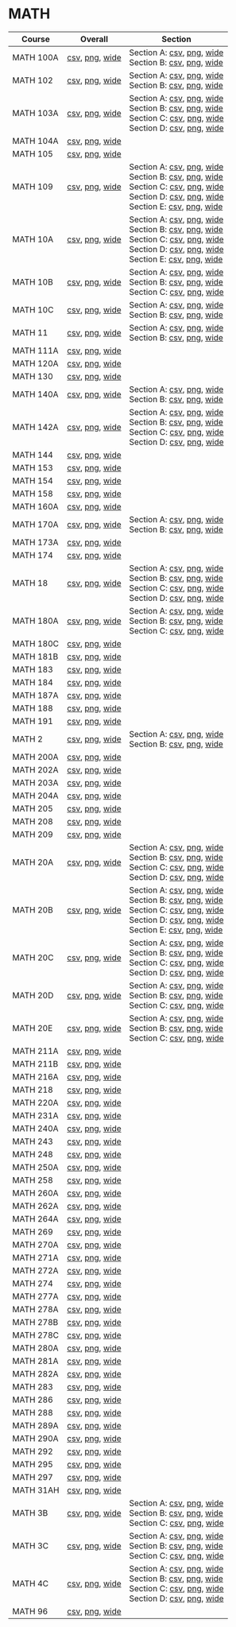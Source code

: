 # MATH

| Course | Overall | Section |
| ------ | ------- | ------- |
| MATH 100A | [csv](https://github.com/UCSD-Historical-Enrollment-Data/2024Fall/blob/main/overall/MATH%20100A.csv), [png](https://raw.githubusercontent.com/UCSD-Historical-Enrollment-Data/2024Fall/main/plot_overall/MATH%20100A.png), [wide](https://raw.githubusercontent.com/UCSD-Historical-Enrollment-Data/2024Fall/main/plot_overall_wide/MATH%20100A.png) | Section A: [csv](https://github.com/UCSD-Historical-Enrollment-Data/2024Fall/blob/main/section/MATH%20100A_A.csv), [png](https://raw.githubusercontent.com/UCSD-Historical-Enrollment-Data/2024Fall/main/plot_section/MATH%20100A_A.png), [wide](https://raw.githubusercontent.com/UCSD-Historical-Enrollment-Data/2024Fall/main/plot_section_wide/MATH%20100A_A.png)<br>Section B: [csv](https://github.com/UCSD-Historical-Enrollment-Data/2024Fall/blob/main/section/MATH%20100A_B.csv), [png](https://raw.githubusercontent.com/UCSD-Historical-Enrollment-Data/2024Fall/main/plot_section/MATH%20100A_B.png), [wide](https://raw.githubusercontent.com/UCSD-Historical-Enrollment-Data/2024Fall/main/plot_section_wide/MATH%20100A_B.png) |
| MATH 102 | [csv](https://github.com/UCSD-Historical-Enrollment-Data/2024Fall/blob/main/overall/MATH%20102.csv), [png](https://raw.githubusercontent.com/UCSD-Historical-Enrollment-Data/2024Fall/main/plot_overall/MATH%20102.png), [wide](https://raw.githubusercontent.com/UCSD-Historical-Enrollment-Data/2024Fall/main/plot_overall_wide/MATH%20102.png) | Section A: [csv](https://github.com/UCSD-Historical-Enrollment-Data/2024Fall/blob/main/section/MATH%20102_A.csv), [png](https://raw.githubusercontent.com/UCSD-Historical-Enrollment-Data/2024Fall/main/plot_section/MATH%20102_A.png), [wide](https://raw.githubusercontent.com/UCSD-Historical-Enrollment-Data/2024Fall/main/plot_section_wide/MATH%20102_A.png)<br>Section B: [csv](https://github.com/UCSD-Historical-Enrollment-Data/2024Fall/blob/main/section/MATH%20102_B.csv), [png](https://raw.githubusercontent.com/UCSD-Historical-Enrollment-Data/2024Fall/main/plot_section/MATH%20102_B.png), [wide](https://raw.githubusercontent.com/UCSD-Historical-Enrollment-Data/2024Fall/main/plot_section_wide/MATH%20102_B.png) |
| MATH 103A | [csv](https://github.com/UCSD-Historical-Enrollment-Data/2024Fall/blob/main/overall/MATH%20103A.csv), [png](https://raw.githubusercontent.com/UCSD-Historical-Enrollment-Data/2024Fall/main/plot_overall/MATH%20103A.png), [wide](https://raw.githubusercontent.com/UCSD-Historical-Enrollment-Data/2024Fall/main/plot_overall_wide/MATH%20103A.png) | Section A: [csv](https://github.com/UCSD-Historical-Enrollment-Data/2024Fall/blob/main/section/MATH%20103A_A.csv), [png](https://raw.githubusercontent.com/UCSD-Historical-Enrollment-Data/2024Fall/main/plot_section/MATH%20103A_A.png), [wide](https://raw.githubusercontent.com/UCSD-Historical-Enrollment-Data/2024Fall/main/plot_section_wide/MATH%20103A_A.png)<br>Section B: [csv](https://github.com/UCSD-Historical-Enrollment-Data/2024Fall/blob/main/section/MATH%20103A_B.csv), [png](https://raw.githubusercontent.com/UCSD-Historical-Enrollment-Data/2024Fall/main/plot_section/MATH%20103A_B.png), [wide](https://raw.githubusercontent.com/UCSD-Historical-Enrollment-Data/2024Fall/main/plot_section_wide/MATH%20103A_B.png)<br>Section C: [csv](https://github.com/UCSD-Historical-Enrollment-Data/2024Fall/blob/main/section/MATH%20103A_C.csv), [png](https://raw.githubusercontent.com/UCSD-Historical-Enrollment-Data/2024Fall/main/plot_section/MATH%20103A_C.png), [wide](https://raw.githubusercontent.com/UCSD-Historical-Enrollment-Data/2024Fall/main/plot_section_wide/MATH%20103A_C.png)<br>Section D: [csv](https://github.com/UCSD-Historical-Enrollment-Data/2024Fall/blob/main/section/MATH%20103A_D.csv), [png](https://raw.githubusercontent.com/UCSD-Historical-Enrollment-Data/2024Fall/main/plot_section/MATH%20103A_D.png), [wide](https://raw.githubusercontent.com/UCSD-Historical-Enrollment-Data/2024Fall/main/plot_section_wide/MATH%20103A_D.png) |
| MATH 104A | [csv](https://github.com/UCSD-Historical-Enrollment-Data/2024Fall/blob/main/overall/MATH%20104A.csv), [png](https://raw.githubusercontent.com/UCSD-Historical-Enrollment-Data/2024Fall/main/plot_overall/MATH%20104A.png), [wide](https://raw.githubusercontent.com/UCSD-Historical-Enrollment-Data/2024Fall/main/plot_overall_wide/MATH%20104A.png) |  |
| MATH 105 | [csv](https://github.com/UCSD-Historical-Enrollment-Data/2024Fall/blob/main/overall/MATH%20105.csv), [png](https://raw.githubusercontent.com/UCSD-Historical-Enrollment-Data/2024Fall/main/plot_overall/MATH%20105.png), [wide](https://raw.githubusercontent.com/UCSD-Historical-Enrollment-Data/2024Fall/main/plot_overall_wide/MATH%20105.png) |  |
| MATH 109 | [csv](https://github.com/UCSD-Historical-Enrollment-Data/2024Fall/blob/main/overall/MATH%20109.csv), [png](https://raw.githubusercontent.com/UCSD-Historical-Enrollment-Data/2024Fall/main/plot_overall/MATH%20109.png), [wide](https://raw.githubusercontent.com/UCSD-Historical-Enrollment-Data/2024Fall/main/plot_overall_wide/MATH%20109.png) | Section A: [csv](https://github.com/UCSD-Historical-Enrollment-Data/2024Fall/blob/main/section/MATH%20109_A.csv), [png](https://raw.githubusercontent.com/UCSD-Historical-Enrollment-Data/2024Fall/main/plot_section/MATH%20109_A.png), [wide](https://raw.githubusercontent.com/UCSD-Historical-Enrollment-Data/2024Fall/main/plot_section_wide/MATH%20109_A.png)<br>Section B: [csv](https://github.com/UCSD-Historical-Enrollment-Data/2024Fall/blob/main/section/MATH%20109_B.csv), [png](https://raw.githubusercontent.com/UCSD-Historical-Enrollment-Data/2024Fall/main/plot_section/MATH%20109_B.png), [wide](https://raw.githubusercontent.com/UCSD-Historical-Enrollment-Data/2024Fall/main/plot_section_wide/MATH%20109_B.png)<br>Section C: [csv](https://github.com/UCSD-Historical-Enrollment-Data/2024Fall/blob/main/section/MATH%20109_C.csv), [png](https://raw.githubusercontent.com/UCSD-Historical-Enrollment-Data/2024Fall/main/plot_section/MATH%20109_C.png), [wide](https://raw.githubusercontent.com/UCSD-Historical-Enrollment-Data/2024Fall/main/plot_section_wide/MATH%20109_C.png)<br>Section D: [csv](https://github.com/UCSD-Historical-Enrollment-Data/2024Fall/blob/main/section/MATH%20109_D.csv), [png](https://raw.githubusercontent.com/UCSD-Historical-Enrollment-Data/2024Fall/main/plot_section/MATH%20109_D.png), [wide](https://raw.githubusercontent.com/UCSD-Historical-Enrollment-Data/2024Fall/main/plot_section_wide/MATH%20109_D.png)<br>Section E: [csv](https://github.com/UCSD-Historical-Enrollment-Data/2024Fall/blob/main/section/MATH%20109_E.csv), [png](https://raw.githubusercontent.com/UCSD-Historical-Enrollment-Data/2024Fall/main/plot_section/MATH%20109_E.png), [wide](https://raw.githubusercontent.com/UCSD-Historical-Enrollment-Data/2024Fall/main/plot_section_wide/MATH%20109_E.png) |
| MATH 10A | [csv](https://github.com/UCSD-Historical-Enrollment-Data/2024Fall/blob/main/overall/MATH%2010A.csv), [png](https://raw.githubusercontent.com/UCSD-Historical-Enrollment-Data/2024Fall/main/plot_overall/MATH%2010A.png), [wide](https://raw.githubusercontent.com/UCSD-Historical-Enrollment-Data/2024Fall/main/plot_overall_wide/MATH%2010A.png) | Section A: [csv](https://github.com/UCSD-Historical-Enrollment-Data/2024Fall/blob/main/section/MATH%2010A_A.csv), [png](https://raw.githubusercontent.com/UCSD-Historical-Enrollment-Data/2024Fall/main/plot_section/MATH%2010A_A.png), [wide](https://raw.githubusercontent.com/UCSD-Historical-Enrollment-Data/2024Fall/main/plot_section_wide/MATH%2010A_A.png)<br>Section B: [csv](https://github.com/UCSD-Historical-Enrollment-Data/2024Fall/blob/main/section/MATH%2010A_B.csv), [png](https://raw.githubusercontent.com/UCSD-Historical-Enrollment-Data/2024Fall/main/plot_section/MATH%2010A_B.png), [wide](https://raw.githubusercontent.com/UCSD-Historical-Enrollment-Data/2024Fall/main/plot_section_wide/MATH%2010A_B.png)<br>Section C: [csv](https://github.com/UCSD-Historical-Enrollment-Data/2024Fall/blob/main/section/MATH%2010A_C.csv), [png](https://raw.githubusercontent.com/UCSD-Historical-Enrollment-Data/2024Fall/main/plot_section/MATH%2010A_C.png), [wide](https://raw.githubusercontent.com/UCSD-Historical-Enrollment-Data/2024Fall/main/plot_section_wide/MATH%2010A_C.png)<br>Section D: [csv](https://github.com/UCSD-Historical-Enrollment-Data/2024Fall/blob/main/section/MATH%2010A_D.csv), [png](https://raw.githubusercontent.com/UCSD-Historical-Enrollment-Data/2024Fall/main/plot_section/MATH%2010A_D.png), [wide](https://raw.githubusercontent.com/UCSD-Historical-Enrollment-Data/2024Fall/main/plot_section_wide/MATH%2010A_D.png)<br>Section E: [csv](https://github.com/UCSD-Historical-Enrollment-Data/2024Fall/blob/main/section/MATH%2010A_E.csv), [png](https://raw.githubusercontent.com/UCSD-Historical-Enrollment-Data/2024Fall/main/plot_section/MATH%2010A_E.png), [wide](https://raw.githubusercontent.com/UCSD-Historical-Enrollment-Data/2024Fall/main/plot_section_wide/MATH%2010A_E.png) |
| MATH 10B | [csv](https://github.com/UCSD-Historical-Enrollment-Data/2024Fall/blob/main/overall/MATH%2010B.csv), [png](https://raw.githubusercontent.com/UCSD-Historical-Enrollment-Data/2024Fall/main/plot_overall/MATH%2010B.png), [wide](https://raw.githubusercontent.com/UCSD-Historical-Enrollment-Data/2024Fall/main/plot_overall_wide/MATH%2010B.png) | Section A: [csv](https://github.com/UCSD-Historical-Enrollment-Data/2024Fall/blob/main/section/MATH%2010B_A.csv), [png](https://raw.githubusercontent.com/UCSD-Historical-Enrollment-Data/2024Fall/main/plot_section/MATH%2010B_A.png), [wide](https://raw.githubusercontent.com/UCSD-Historical-Enrollment-Data/2024Fall/main/plot_section_wide/MATH%2010B_A.png)<br>Section B: [csv](https://github.com/UCSD-Historical-Enrollment-Data/2024Fall/blob/main/section/MATH%2010B_B.csv), [png](https://raw.githubusercontent.com/UCSD-Historical-Enrollment-Data/2024Fall/main/plot_section/MATH%2010B_B.png), [wide](https://raw.githubusercontent.com/UCSD-Historical-Enrollment-Data/2024Fall/main/plot_section_wide/MATH%2010B_B.png)<br>Section C: [csv](https://github.com/UCSD-Historical-Enrollment-Data/2024Fall/blob/main/section/MATH%2010B_C.csv), [png](https://raw.githubusercontent.com/UCSD-Historical-Enrollment-Data/2024Fall/main/plot_section/MATH%2010B_C.png), [wide](https://raw.githubusercontent.com/UCSD-Historical-Enrollment-Data/2024Fall/main/plot_section_wide/MATH%2010B_C.png) |
| MATH 10C | [csv](https://github.com/UCSD-Historical-Enrollment-Data/2024Fall/blob/main/overall/MATH%2010C.csv), [png](https://raw.githubusercontent.com/UCSD-Historical-Enrollment-Data/2024Fall/main/plot_overall/MATH%2010C.png), [wide](https://raw.githubusercontent.com/UCSD-Historical-Enrollment-Data/2024Fall/main/plot_overall_wide/MATH%2010C.png) | Section A: [csv](https://github.com/UCSD-Historical-Enrollment-Data/2024Fall/blob/main/section/MATH%2010C_A.csv), [png](https://raw.githubusercontent.com/UCSD-Historical-Enrollment-Data/2024Fall/main/plot_section/MATH%2010C_A.png), [wide](https://raw.githubusercontent.com/UCSD-Historical-Enrollment-Data/2024Fall/main/plot_section_wide/MATH%2010C_A.png)<br>Section B: [csv](https://github.com/UCSD-Historical-Enrollment-Data/2024Fall/blob/main/section/MATH%2010C_B.csv), [png](https://raw.githubusercontent.com/UCSD-Historical-Enrollment-Data/2024Fall/main/plot_section/MATH%2010C_B.png), [wide](https://raw.githubusercontent.com/UCSD-Historical-Enrollment-Data/2024Fall/main/plot_section_wide/MATH%2010C_B.png) |
| MATH 11 | [csv](https://github.com/UCSD-Historical-Enrollment-Data/2024Fall/blob/main/overall/MATH%2011.csv), [png](https://raw.githubusercontent.com/UCSD-Historical-Enrollment-Data/2024Fall/main/plot_overall/MATH%2011.png), [wide](https://raw.githubusercontent.com/UCSD-Historical-Enrollment-Data/2024Fall/main/plot_overall_wide/MATH%2011.png) | Section A: [csv](https://github.com/UCSD-Historical-Enrollment-Data/2024Fall/blob/main/section/MATH%2011_A.csv), [png](https://raw.githubusercontent.com/UCSD-Historical-Enrollment-Data/2024Fall/main/plot_section/MATH%2011_A.png), [wide](https://raw.githubusercontent.com/UCSD-Historical-Enrollment-Data/2024Fall/main/plot_section_wide/MATH%2011_A.png)<br>Section B: [csv](https://github.com/UCSD-Historical-Enrollment-Data/2024Fall/blob/main/section/MATH%2011_B.csv), [png](https://raw.githubusercontent.com/UCSD-Historical-Enrollment-Data/2024Fall/main/plot_section/MATH%2011_B.png), [wide](https://raw.githubusercontent.com/UCSD-Historical-Enrollment-Data/2024Fall/main/plot_section_wide/MATH%2011_B.png) |
| MATH 111A | [csv](https://github.com/UCSD-Historical-Enrollment-Data/2024Fall/blob/main/overall/MATH%20111A.csv), [png](https://raw.githubusercontent.com/UCSD-Historical-Enrollment-Data/2024Fall/main/plot_overall/MATH%20111A.png), [wide](https://raw.githubusercontent.com/UCSD-Historical-Enrollment-Data/2024Fall/main/plot_overall_wide/MATH%20111A.png) |  |
| MATH 120A | [csv](https://github.com/UCSD-Historical-Enrollment-Data/2024Fall/blob/main/overall/MATH%20120A.csv), [png](https://raw.githubusercontent.com/UCSD-Historical-Enrollment-Data/2024Fall/main/plot_overall/MATH%20120A.png), [wide](https://raw.githubusercontent.com/UCSD-Historical-Enrollment-Data/2024Fall/main/plot_overall_wide/MATH%20120A.png) |  |
| MATH 130 | [csv](https://github.com/UCSD-Historical-Enrollment-Data/2024Fall/blob/main/overall/MATH%20130.csv), [png](https://raw.githubusercontent.com/UCSD-Historical-Enrollment-Data/2024Fall/main/plot_overall/MATH%20130.png), [wide](https://raw.githubusercontent.com/UCSD-Historical-Enrollment-Data/2024Fall/main/plot_overall_wide/MATH%20130.png) |  |
| MATH 140A | [csv](https://github.com/UCSD-Historical-Enrollment-Data/2024Fall/blob/main/overall/MATH%20140A.csv), [png](https://raw.githubusercontent.com/UCSD-Historical-Enrollment-Data/2024Fall/main/plot_overall/MATH%20140A.png), [wide](https://raw.githubusercontent.com/UCSD-Historical-Enrollment-Data/2024Fall/main/plot_overall_wide/MATH%20140A.png) | Section A: [csv](https://github.com/UCSD-Historical-Enrollment-Data/2024Fall/blob/main/section/MATH%20140A_A.csv), [png](https://raw.githubusercontent.com/UCSD-Historical-Enrollment-Data/2024Fall/main/plot_section/MATH%20140A_A.png), [wide](https://raw.githubusercontent.com/UCSD-Historical-Enrollment-Data/2024Fall/main/plot_section_wide/MATH%20140A_A.png)<br>Section B: [csv](https://github.com/UCSD-Historical-Enrollment-Data/2024Fall/blob/main/section/MATH%20140A_B.csv), [png](https://raw.githubusercontent.com/UCSD-Historical-Enrollment-Data/2024Fall/main/plot_section/MATH%20140A_B.png), [wide](https://raw.githubusercontent.com/UCSD-Historical-Enrollment-Data/2024Fall/main/plot_section_wide/MATH%20140A_B.png) |
| MATH 142A | [csv](https://github.com/UCSD-Historical-Enrollment-Data/2024Fall/blob/main/overall/MATH%20142A.csv), [png](https://raw.githubusercontent.com/UCSD-Historical-Enrollment-Data/2024Fall/main/plot_overall/MATH%20142A.png), [wide](https://raw.githubusercontent.com/UCSD-Historical-Enrollment-Data/2024Fall/main/plot_overall_wide/MATH%20142A.png) | Section A: [csv](https://github.com/UCSD-Historical-Enrollment-Data/2024Fall/blob/main/section/MATH%20142A_A.csv), [png](https://raw.githubusercontent.com/UCSD-Historical-Enrollment-Data/2024Fall/main/plot_section/MATH%20142A_A.png), [wide](https://raw.githubusercontent.com/UCSD-Historical-Enrollment-Data/2024Fall/main/plot_section_wide/MATH%20142A_A.png)<br>Section B: [csv](https://github.com/UCSD-Historical-Enrollment-Data/2024Fall/blob/main/section/MATH%20142A_B.csv), [png](https://raw.githubusercontent.com/UCSD-Historical-Enrollment-Data/2024Fall/main/plot_section/MATH%20142A_B.png), [wide](https://raw.githubusercontent.com/UCSD-Historical-Enrollment-Data/2024Fall/main/plot_section_wide/MATH%20142A_B.png)<br>Section C: [csv](https://github.com/UCSD-Historical-Enrollment-Data/2024Fall/blob/main/section/MATH%20142A_C.csv), [png](https://raw.githubusercontent.com/UCSD-Historical-Enrollment-Data/2024Fall/main/plot_section/MATH%20142A_C.png), [wide](https://raw.githubusercontent.com/UCSD-Historical-Enrollment-Data/2024Fall/main/plot_section_wide/MATH%20142A_C.png)<br>Section D: [csv](https://github.com/UCSD-Historical-Enrollment-Data/2024Fall/blob/main/section/MATH%20142A_D.csv), [png](https://raw.githubusercontent.com/UCSD-Historical-Enrollment-Data/2024Fall/main/plot_section/MATH%20142A_D.png), [wide](https://raw.githubusercontent.com/UCSD-Historical-Enrollment-Data/2024Fall/main/plot_section_wide/MATH%20142A_D.png) |
| MATH 144 | [csv](https://github.com/UCSD-Historical-Enrollment-Data/2024Fall/blob/main/overall/MATH%20144.csv), [png](https://raw.githubusercontent.com/UCSD-Historical-Enrollment-Data/2024Fall/main/plot_overall/MATH%20144.png), [wide](https://raw.githubusercontent.com/UCSD-Historical-Enrollment-Data/2024Fall/main/plot_overall_wide/MATH%20144.png) |  |
| MATH 153 | [csv](https://github.com/UCSD-Historical-Enrollment-Data/2024Fall/blob/main/overall/MATH%20153.csv), [png](https://raw.githubusercontent.com/UCSD-Historical-Enrollment-Data/2024Fall/main/plot_overall/MATH%20153.png), [wide](https://raw.githubusercontent.com/UCSD-Historical-Enrollment-Data/2024Fall/main/plot_overall_wide/MATH%20153.png) |  |
| MATH 154 | [csv](https://github.com/UCSD-Historical-Enrollment-Data/2024Fall/blob/main/overall/MATH%20154.csv), [png](https://raw.githubusercontent.com/UCSD-Historical-Enrollment-Data/2024Fall/main/plot_overall/MATH%20154.png), [wide](https://raw.githubusercontent.com/UCSD-Historical-Enrollment-Data/2024Fall/main/plot_overall_wide/MATH%20154.png) |  |
| MATH 158 | [csv](https://github.com/UCSD-Historical-Enrollment-Data/2024Fall/blob/main/overall/MATH%20158.csv), [png](https://raw.githubusercontent.com/UCSD-Historical-Enrollment-Data/2024Fall/main/plot_overall/MATH%20158.png), [wide](https://raw.githubusercontent.com/UCSD-Historical-Enrollment-Data/2024Fall/main/plot_overall_wide/MATH%20158.png) |  |
| MATH 160A | [csv](https://github.com/UCSD-Historical-Enrollment-Data/2024Fall/blob/main/overall/MATH%20160A.csv), [png](https://raw.githubusercontent.com/UCSD-Historical-Enrollment-Data/2024Fall/main/plot_overall/MATH%20160A.png), [wide](https://raw.githubusercontent.com/UCSD-Historical-Enrollment-Data/2024Fall/main/plot_overall_wide/MATH%20160A.png) |  |
| MATH 170A | [csv](https://github.com/UCSD-Historical-Enrollment-Data/2024Fall/blob/main/overall/MATH%20170A.csv), [png](https://raw.githubusercontent.com/UCSD-Historical-Enrollment-Data/2024Fall/main/plot_overall/MATH%20170A.png), [wide](https://raw.githubusercontent.com/UCSD-Historical-Enrollment-Data/2024Fall/main/plot_overall_wide/MATH%20170A.png) | Section A: [csv](https://github.com/UCSD-Historical-Enrollment-Data/2024Fall/blob/main/section/MATH%20170A_A.csv), [png](https://raw.githubusercontent.com/UCSD-Historical-Enrollment-Data/2024Fall/main/plot_section/MATH%20170A_A.png), [wide](https://raw.githubusercontent.com/UCSD-Historical-Enrollment-Data/2024Fall/main/plot_section_wide/MATH%20170A_A.png)<br>Section B: [csv](https://github.com/UCSD-Historical-Enrollment-Data/2024Fall/blob/main/section/MATH%20170A_B.csv), [png](https://raw.githubusercontent.com/UCSD-Historical-Enrollment-Data/2024Fall/main/plot_section/MATH%20170A_B.png), [wide](https://raw.githubusercontent.com/UCSD-Historical-Enrollment-Data/2024Fall/main/plot_section_wide/MATH%20170A_B.png) |
| MATH 173A | [csv](https://github.com/UCSD-Historical-Enrollment-Data/2024Fall/blob/main/overall/MATH%20173A.csv), [png](https://raw.githubusercontent.com/UCSD-Historical-Enrollment-Data/2024Fall/main/plot_overall/MATH%20173A.png), [wide](https://raw.githubusercontent.com/UCSD-Historical-Enrollment-Data/2024Fall/main/plot_overall_wide/MATH%20173A.png) |  |
| MATH 174 | [csv](https://github.com/UCSD-Historical-Enrollment-Data/2024Fall/blob/main/overall/MATH%20174.csv), [png](https://raw.githubusercontent.com/UCSD-Historical-Enrollment-Data/2024Fall/main/plot_overall/MATH%20174.png), [wide](https://raw.githubusercontent.com/UCSD-Historical-Enrollment-Data/2024Fall/main/plot_overall_wide/MATH%20174.png) |  |
| MATH 18 | [csv](https://github.com/UCSD-Historical-Enrollment-Data/2024Fall/blob/main/overall/MATH%2018.csv), [png](https://raw.githubusercontent.com/UCSD-Historical-Enrollment-Data/2024Fall/main/plot_overall/MATH%2018.png), [wide](https://raw.githubusercontent.com/UCSD-Historical-Enrollment-Data/2024Fall/main/plot_overall_wide/MATH%2018.png) | Section A: [csv](https://github.com/UCSD-Historical-Enrollment-Data/2024Fall/blob/main/section/MATH%2018_A.csv), [png](https://raw.githubusercontent.com/UCSD-Historical-Enrollment-Data/2024Fall/main/plot_section/MATH%2018_A.png), [wide](https://raw.githubusercontent.com/UCSD-Historical-Enrollment-Data/2024Fall/main/plot_section_wide/MATH%2018_A.png)<br>Section B: [csv](https://github.com/UCSD-Historical-Enrollment-Data/2024Fall/blob/main/section/MATH%2018_B.csv), [png](https://raw.githubusercontent.com/UCSD-Historical-Enrollment-Data/2024Fall/main/plot_section/MATH%2018_B.png), [wide](https://raw.githubusercontent.com/UCSD-Historical-Enrollment-Data/2024Fall/main/plot_section_wide/MATH%2018_B.png)<br>Section C: [csv](https://github.com/UCSD-Historical-Enrollment-Data/2024Fall/blob/main/section/MATH%2018_C.csv), [png](https://raw.githubusercontent.com/UCSD-Historical-Enrollment-Data/2024Fall/main/plot_section/MATH%2018_C.png), [wide](https://raw.githubusercontent.com/UCSD-Historical-Enrollment-Data/2024Fall/main/plot_section_wide/MATH%2018_C.png)<br>Section D: [csv](https://github.com/UCSD-Historical-Enrollment-Data/2024Fall/blob/main/section/MATH%2018_D.csv), [png](https://raw.githubusercontent.com/UCSD-Historical-Enrollment-Data/2024Fall/main/plot_section/MATH%2018_D.png), [wide](https://raw.githubusercontent.com/UCSD-Historical-Enrollment-Data/2024Fall/main/plot_section_wide/MATH%2018_D.png) |
| MATH 180A | [csv](https://github.com/UCSD-Historical-Enrollment-Data/2024Fall/blob/main/overall/MATH%20180A.csv), [png](https://raw.githubusercontent.com/UCSD-Historical-Enrollment-Data/2024Fall/main/plot_overall/MATH%20180A.png), [wide](https://raw.githubusercontent.com/UCSD-Historical-Enrollment-Data/2024Fall/main/plot_overall_wide/MATH%20180A.png) | Section A: [csv](https://github.com/UCSD-Historical-Enrollment-Data/2024Fall/blob/main/section/MATH%20180A_A.csv), [png](https://raw.githubusercontent.com/UCSD-Historical-Enrollment-Data/2024Fall/main/plot_section/MATH%20180A_A.png), [wide](https://raw.githubusercontent.com/UCSD-Historical-Enrollment-Data/2024Fall/main/plot_section_wide/MATH%20180A_A.png)<br>Section B: [csv](https://github.com/UCSD-Historical-Enrollment-Data/2024Fall/blob/main/section/MATH%20180A_B.csv), [png](https://raw.githubusercontent.com/UCSD-Historical-Enrollment-Data/2024Fall/main/plot_section/MATH%20180A_B.png), [wide](https://raw.githubusercontent.com/UCSD-Historical-Enrollment-Data/2024Fall/main/plot_section_wide/MATH%20180A_B.png)<br>Section C: [csv](https://github.com/UCSD-Historical-Enrollment-Data/2024Fall/blob/main/section/MATH%20180A_C.csv), [png](https://raw.githubusercontent.com/UCSD-Historical-Enrollment-Data/2024Fall/main/plot_section/MATH%20180A_C.png), [wide](https://raw.githubusercontent.com/UCSD-Historical-Enrollment-Data/2024Fall/main/plot_section_wide/MATH%20180A_C.png) |
| MATH 180C | [csv](https://github.com/UCSD-Historical-Enrollment-Data/2024Fall/blob/main/overall/MATH%20180C.csv), [png](https://raw.githubusercontent.com/UCSD-Historical-Enrollment-Data/2024Fall/main/plot_overall/MATH%20180C.png), [wide](https://raw.githubusercontent.com/UCSD-Historical-Enrollment-Data/2024Fall/main/plot_overall_wide/MATH%20180C.png) |  |
| MATH 181B | [csv](https://github.com/UCSD-Historical-Enrollment-Data/2024Fall/blob/main/overall/MATH%20181B.csv), [png](https://raw.githubusercontent.com/UCSD-Historical-Enrollment-Data/2024Fall/main/plot_overall/MATH%20181B.png), [wide](https://raw.githubusercontent.com/UCSD-Historical-Enrollment-Data/2024Fall/main/plot_overall_wide/MATH%20181B.png) |  |
| MATH 183 | [csv](https://github.com/UCSD-Historical-Enrollment-Data/2024Fall/blob/main/overall/MATH%20183.csv), [png](https://raw.githubusercontent.com/UCSD-Historical-Enrollment-Data/2024Fall/main/plot_overall/MATH%20183.png), [wide](https://raw.githubusercontent.com/UCSD-Historical-Enrollment-Data/2024Fall/main/plot_overall_wide/MATH%20183.png) |  |
| MATH 184 | [csv](https://github.com/UCSD-Historical-Enrollment-Data/2024Fall/blob/main/overall/MATH%20184.csv), [png](https://raw.githubusercontent.com/UCSD-Historical-Enrollment-Data/2024Fall/main/plot_overall/MATH%20184.png), [wide](https://raw.githubusercontent.com/UCSD-Historical-Enrollment-Data/2024Fall/main/plot_overall_wide/MATH%20184.png) |  |
| MATH 187A | [csv](https://github.com/UCSD-Historical-Enrollment-Data/2024Fall/blob/main/overall/MATH%20187A.csv), [png](https://raw.githubusercontent.com/UCSD-Historical-Enrollment-Data/2024Fall/main/plot_overall/MATH%20187A.png), [wide](https://raw.githubusercontent.com/UCSD-Historical-Enrollment-Data/2024Fall/main/plot_overall_wide/MATH%20187A.png) |  |
| MATH 188 | [csv](https://github.com/UCSD-Historical-Enrollment-Data/2024Fall/blob/main/overall/MATH%20188.csv), [png](https://raw.githubusercontent.com/UCSD-Historical-Enrollment-Data/2024Fall/main/plot_overall/MATH%20188.png), [wide](https://raw.githubusercontent.com/UCSD-Historical-Enrollment-Data/2024Fall/main/plot_overall_wide/MATH%20188.png) |  |
| MATH 191 | [csv](https://github.com/UCSD-Historical-Enrollment-Data/2024Fall/blob/main/overall/MATH%20191.csv), [png](https://raw.githubusercontent.com/UCSD-Historical-Enrollment-Data/2024Fall/main/plot_overall/MATH%20191.png), [wide](https://raw.githubusercontent.com/UCSD-Historical-Enrollment-Data/2024Fall/main/plot_overall_wide/MATH%20191.png) |  |
| MATH 2 | [csv](https://github.com/UCSD-Historical-Enrollment-Data/2024Fall/blob/main/overall/MATH%202.csv), [png](https://raw.githubusercontent.com/UCSD-Historical-Enrollment-Data/2024Fall/main/plot_overall/MATH%202.png), [wide](https://raw.githubusercontent.com/UCSD-Historical-Enrollment-Data/2024Fall/main/plot_overall_wide/MATH%202.png) | Section A: [csv](https://github.com/UCSD-Historical-Enrollment-Data/2024Fall/blob/main/section/MATH%202_A.csv), [png](https://raw.githubusercontent.com/UCSD-Historical-Enrollment-Data/2024Fall/main/plot_section/MATH%202_A.png), [wide](https://raw.githubusercontent.com/UCSD-Historical-Enrollment-Data/2024Fall/main/plot_section_wide/MATH%202_A.png)<br>Section B: [csv](https://github.com/UCSD-Historical-Enrollment-Data/2024Fall/blob/main/section/MATH%202_B.csv), [png](https://raw.githubusercontent.com/UCSD-Historical-Enrollment-Data/2024Fall/main/plot_section/MATH%202_B.png), [wide](https://raw.githubusercontent.com/UCSD-Historical-Enrollment-Data/2024Fall/main/plot_section_wide/MATH%202_B.png) |
| MATH 200A | [csv](https://github.com/UCSD-Historical-Enrollment-Data/2024Fall/blob/main/overall/MATH%20200A.csv), [png](https://raw.githubusercontent.com/UCSD-Historical-Enrollment-Data/2024Fall/main/plot_overall/MATH%20200A.png), [wide](https://raw.githubusercontent.com/UCSD-Historical-Enrollment-Data/2024Fall/main/plot_overall_wide/MATH%20200A.png) |  |
| MATH 202A | [csv](https://github.com/UCSD-Historical-Enrollment-Data/2024Fall/blob/main/overall/MATH%20202A.csv), [png](https://raw.githubusercontent.com/UCSD-Historical-Enrollment-Data/2024Fall/main/plot_overall/MATH%20202A.png), [wide](https://raw.githubusercontent.com/UCSD-Historical-Enrollment-Data/2024Fall/main/plot_overall_wide/MATH%20202A.png) |  |
| MATH 203A | [csv](https://github.com/UCSD-Historical-Enrollment-Data/2024Fall/blob/main/overall/MATH%20203A.csv), [png](https://raw.githubusercontent.com/UCSD-Historical-Enrollment-Data/2024Fall/main/plot_overall/MATH%20203A.png), [wide](https://raw.githubusercontent.com/UCSD-Historical-Enrollment-Data/2024Fall/main/plot_overall_wide/MATH%20203A.png) |  |
| MATH 204A | [csv](https://github.com/UCSD-Historical-Enrollment-Data/2024Fall/blob/main/overall/MATH%20204A.csv), [png](https://raw.githubusercontent.com/UCSD-Historical-Enrollment-Data/2024Fall/main/plot_overall/MATH%20204A.png), [wide](https://raw.githubusercontent.com/UCSD-Historical-Enrollment-Data/2024Fall/main/plot_overall_wide/MATH%20204A.png) |  |
| MATH 205 | [csv](https://github.com/UCSD-Historical-Enrollment-Data/2024Fall/blob/main/overall/MATH%20205.csv), [png](https://raw.githubusercontent.com/UCSD-Historical-Enrollment-Data/2024Fall/main/plot_overall/MATH%20205.png), [wide](https://raw.githubusercontent.com/UCSD-Historical-Enrollment-Data/2024Fall/main/plot_overall_wide/MATH%20205.png) |  |
| MATH 208 | [csv](https://github.com/UCSD-Historical-Enrollment-Data/2024Fall/blob/main/overall/MATH%20208.csv), [png](https://raw.githubusercontent.com/UCSD-Historical-Enrollment-Data/2024Fall/main/plot_overall/MATH%20208.png), [wide](https://raw.githubusercontent.com/UCSD-Historical-Enrollment-Data/2024Fall/main/plot_overall_wide/MATH%20208.png) |  |
| MATH 209 | [csv](https://github.com/UCSD-Historical-Enrollment-Data/2024Fall/blob/main/overall/MATH%20209.csv), [png](https://raw.githubusercontent.com/UCSD-Historical-Enrollment-Data/2024Fall/main/plot_overall/MATH%20209.png), [wide](https://raw.githubusercontent.com/UCSD-Historical-Enrollment-Data/2024Fall/main/plot_overall_wide/MATH%20209.png) |  |
| MATH 20A | [csv](https://github.com/UCSD-Historical-Enrollment-Data/2024Fall/blob/main/overall/MATH%2020A.csv), [png](https://raw.githubusercontent.com/UCSD-Historical-Enrollment-Data/2024Fall/main/plot_overall/MATH%2020A.png), [wide](https://raw.githubusercontent.com/UCSD-Historical-Enrollment-Data/2024Fall/main/plot_overall_wide/MATH%2020A.png) | Section A: [csv](https://github.com/UCSD-Historical-Enrollment-Data/2024Fall/blob/main/section/MATH%2020A_A.csv), [png](https://raw.githubusercontent.com/UCSD-Historical-Enrollment-Data/2024Fall/main/plot_section/MATH%2020A_A.png), [wide](https://raw.githubusercontent.com/UCSD-Historical-Enrollment-Data/2024Fall/main/plot_section_wide/MATH%2020A_A.png)<br>Section B: [csv](https://github.com/UCSD-Historical-Enrollment-Data/2024Fall/blob/main/section/MATH%2020A_B.csv), [png](https://raw.githubusercontent.com/UCSD-Historical-Enrollment-Data/2024Fall/main/plot_section/MATH%2020A_B.png), [wide](https://raw.githubusercontent.com/UCSD-Historical-Enrollment-Data/2024Fall/main/plot_section_wide/MATH%2020A_B.png)<br>Section C: [csv](https://github.com/UCSD-Historical-Enrollment-Data/2024Fall/blob/main/section/MATH%2020A_C.csv), [png](https://raw.githubusercontent.com/UCSD-Historical-Enrollment-Data/2024Fall/main/plot_section/MATH%2020A_C.png), [wide](https://raw.githubusercontent.com/UCSD-Historical-Enrollment-Data/2024Fall/main/plot_section_wide/MATH%2020A_C.png)<br>Section D: [csv](https://github.com/UCSD-Historical-Enrollment-Data/2024Fall/blob/main/section/MATH%2020A_D.csv), [png](https://raw.githubusercontent.com/UCSD-Historical-Enrollment-Data/2024Fall/main/plot_section/MATH%2020A_D.png), [wide](https://raw.githubusercontent.com/UCSD-Historical-Enrollment-Data/2024Fall/main/plot_section_wide/MATH%2020A_D.png) |
| MATH 20B | [csv](https://github.com/UCSD-Historical-Enrollment-Data/2024Fall/blob/main/overall/MATH%2020B.csv), [png](https://raw.githubusercontent.com/UCSD-Historical-Enrollment-Data/2024Fall/main/plot_overall/MATH%2020B.png), [wide](https://raw.githubusercontent.com/UCSD-Historical-Enrollment-Data/2024Fall/main/plot_overall_wide/MATH%2020B.png) | Section A: [csv](https://github.com/UCSD-Historical-Enrollment-Data/2024Fall/blob/main/section/MATH%2020B_A.csv), [png](https://raw.githubusercontent.com/UCSD-Historical-Enrollment-Data/2024Fall/main/plot_section/MATH%2020B_A.png), [wide](https://raw.githubusercontent.com/UCSD-Historical-Enrollment-Data/2024Fall/main/plot_section_wide/MATH%2020B_A.png)<br>Section B: [csv](https://github.com/UCSD-Historical-Enrollment-Data/2024Fall/blob/main/section/MATH%2020B_B.csv), [png](https://raw.githubusercontent.com/UCSD-Historical-Enrollment-Data/2024Fall/main/plot_section/MATH%2020B_B.png), [wide](https://raw.githubusercontent.com/UCSD-Historical-Enrollment-Data/2024Fall/main/plot_section_wide/MATH%2020B_B.png)<br>Section C: [csv](https://github.com/UCSD-Historical-Enrollment-Data/2024Fall/blob/main/section/MATH%2020B_C.csv), [png](https://raw.githubusercontent.com/UCSD-Historical-Enrollment-Data/2024Fall/main/plot_section/MATH%2020B_C.png), [wide](https://raw.githubusercontent.com/UCSD-Historical-Enrollment-Data/2024Fall/main/plot_section_wide/MATH%2020B_C.png)<br>Section D: [csv](https://github.com/UCSD-Historical-Enrollment-Data/2024Fall/blob/main/section/MATH%2020B_D.csv), [png](https://raw.githubusercontent.com/UCSD-Historical-Enrollment-Data/2024Fall/main/plot_section/MATH%2020B_D.png), [wide](https://raw.githubusercontent.com/UCSD-Historical-Enrollment-Data/2024Fall/main/plot_section_wide/MATH%2020B_D.png)<br>Section E: [csv](https://github.com/UCSD-Historical-Enrollment-Data/2024Fall/blob/main/section/MATH%2020B_E.csv), [png](https://raw.githubusercontent.com/UCSD-Historical-Enrollment-Data/2024Fall/main/plot_section/MATH%2020B_E.png), [wide](https://raw.githubusercontent.com/UCSD-Historical-Enrollment-Data/2024Fall/main/plot_section_wide/MATH%2020B_E.png) |
| MATH 20C | [csv](https://github.com/UCSD-Historical-Enrollment-Data/2024Fall/blob/main/overall/MATH%2020C.csv), [png](https://raw.githubusercontent.com/UCSD-Historical-Enrollment-Data/2024Fall/main/plot_overall/MATH%2020C.png), [wide](https://raw.githubusercontent.com/UCSD-Historical-Enrollment-Data/2024Fall/main/plot_overall_wide/MATH%2020C.png) | Section A: [csv](https://github.com/UCSD-Historical-Enrollment-Data/2024Fall/blob/main/section/MATH%2020C_A.csv), [png](https://raw.githubusercontent.com/UCSD-Historical-Enrollment-Data/2024Fall/main/plot_section/MATH%2020C_A.png), [wide](https://raw.githubusercontent.com/UCSD-Historical-Enrollment-Data/2024Fall/main/plot_section_wide/MATH%2020C_A.png)<br>Section B: [csv](https://github.com/UCSD-Historical-Enrollment-Data/2024Fall/blob/main/section/MATH%2020C_B.csv), [png](https://raw.githubusercontent.com/UCSD-Historical-Enrollment-Data/2024Fall/main/plot_section/MATH%2020C_B.png), [wide](https://raw.githubusercontent.com/UCSD-Historical-Enrollment-Data/2024Fall/main/plot_section_wide/MATH%2020C_B.png)<br>Section C: [csv](https://github.com/UCSD-Historical-Enrollment-Data/2024Fall/blob/main/section/MATH%2020C_C.csv), [png](https://raw.githubusercontent.com/UCSD-Historical-Enrollment-Data/2024Fall/main/plot_section/MATH%2020C_C.png), [wide](https://raw.githubusercontent.com/UCSD-Historical-Enrollment-Data/2024Fall/main/plot_section_wide/MATH%2020C_C.png)<br>Section D: [csv](https://github.com/UCSD-Historical-Enrollment-Data/2024Fall/blob/main/section/MATH%2020C_D.csv), [png](https://raw.githubusercontent.com/UCSD-Historical-Enrollment-Data/2024Fall/main/plot_section/MATH%2020C_D.png), [wide](https://raw.githubusercontent.com/UCSD-Historical-Enrollment-Data/2024Fall/main/plot_section_wide/MATH%2020C_D.png) |
| MATH 20D | [csv](https://github.com/UCSD-Historical-Enrollment-Data/2024Fall/blob/main/overall/MATH%2020D.csv), [png](https://raw.githubusercontent.com/UCSD-Historical-Enrollment-Data/2024Fall/main/plot_overall/MATH%2020D.png), [wide](https://raw.githubusercontent.com/UCSD-Historical-Enrollment-Data/2024Fall/main/plot_overall_wide/MATH%2020D.png) | Section A: [csv](https://github.com/UCSD-Historical-Enrollment-Data/2024Fall/blob/main/section/MATH%2020D_A.csv), [png](https://raw.githubusercontent.com/UCSD-Historical-Enrollment-Data/2024Fall/main/plot_section/MATH%2020D_A.png), [wide](https://raw.githubusercontent.com/UCSD-Historical-Enrollment-Data/2024Fall/main/plot_section_wide/MATH%2020D_A.png)<br>Section B: [csv](https://github.com/UCSD-Historical-Enrollment-Data/2024Fall/blob/main/section/MATH%2020D_B.csv), [png](https://raw.githubusercontent.com/UCSD-Historical-Enrollment-Data/2024Fall/main/plot_section/MATH%2020D_B.png), [wide](https://raw.githubusercontent.com/UCSD-Historical-Enrollment-Data/2024Fall/main/plot_section_wide/MATH%2020D_B.png)<br>Section C: [csv](https://github.com/UCSD-Historical-Enrollment-Data/2024Fall/blob/main/section/MATH%2020D_C.csv), [png](https://raw.githubusercontent.com/UCSD-Historical-Enrollment-Data/2024Fall/main/plot_section/MATH%2020D_C.png), [wide](https://raw.githubusercontent.com/UCSD-Historical-Enrollment-Data/2024Fall/main/plot_section_wide/MATH%2020D_C.png) |
| MATH 20E | [csv](https://github.com/UCSD-Historical-Enrollment-Data/2024Fall/blob/main/overall/MATH%2020E.csv), [png](https://raw.githubusercontent.com/UCSD-Historical-Enrollment-Data/2024Fall/main/plot_overall/MATH%2020E.png), [wide](https://raw.githubusercontent.com/UCSD-Historical-Enrollment-Data/2024Fall/main/plot_overall_wide/MATH%2020E.png) | Section A: [csv](https://github.com/UCSD-Historical-Enrollment-Data/2024Fall/blob/main/section/MATH%2020E_A.csv), [png](https://raw.githubusercontent.com/UCSD-Historical-Enrollment-Data/2024Fall/main/plot_section/MATH%2020E_A.png), [wide](https://raw.githubusercontent.com/UCSD-Historical-Enrollment-Data/2024Fall/main/plot_section_wide/MATH%2020E_A.png)<br>Section B: [csv](https://github.com/UCSD-Historical-Enrollment-Data/2024Fall/blob/main/section/MATH%2020E_B.csv), [png](https://raw.githubusercontent.com/UCSD-Historical-Enrollment-Data/2024Fall/main/plot_section/MATH%2020E_B.png), [wide](https://raw.githubusercontent.com/UCSD-Historical-Enrollment-Data/2024Fall/main/plot_section_wide/MATH%2020E_B.png)<br>Section C: [csv](https://github.com/UCSD-Historical-Enrollment-Data/2024Fall/blob/main/section/MATH%2020E_C.csv), [png](https://raw.githubusercontent.com/UCSD-Historical-Enrollment-Data/2024Fall/main/plot_section/MATH%2020E_C.png), [wide](https://raw.githubusercontent.com/UCSD-Historical-Enrollment-Data/2024Fall/main/plot_section_wide/MATH%2020E_C.png) |
| MATH 211A | [csv](https://github.com/UCSD-Historical-Enrollment-Data/2024Fall/blob/main/overall/MATH%20211A.csv), [png](https://raw.githubusercontent.com/UCSD-Historical-Enrollment-Data/2024Fall/main/plot_overall/MATH%20211A.png), [wide](https://raw.githubusercontent.com/UCSD-Historical-Enrollment-Data/2024Fall/main/plot_overall_wide/MATH%20211A.png) |  |
| MATH 211B | [csv](https://github.com/UCSD-Historical-Enrollment-Data/2024Fall/blob/main/overall/MATH%20211B.csv), [png](https://raw.githubusercontent.com/UCSD-Historical-Enrollment-Data/2024Fall/main/plot_overall/MATH%20211B.png), [wide](https://raw.githubusercontent.com/UCSD-Historical-Enrollment-Data/2024Fall/main/plot_overall_wide/MATH%20211B.png) |  |
| MATH 216A | [csv](https://github.com/UCSD-Historical-Enrollment-Data/2024Fall/blob/main/overall/MATH%20216A.csv), [png](https://raw.githubusercontent.com/UCSD-Historical-Enrollment-Data/2024Fall/main/plot_overall/MATH%20216A.png), [wide](https://raw.githubusercontent.com/UCSD-Historical-Enrollment-Data/2024Fall/main/plot_overall_wide/MATH%20216A.png) |  |
| MATH 218 | [csv](https://github.com/UCSD-Historical-Enrollment-Data/2024Fall/blob/main/overall/MATH%20218.csv), [png](https://raw.githubusercontent.com/UCSD-Historical-Enrollment-Data/2024Fall/main/plot_overall/MATH%20218.png), [wide](https://raw.githubusercontent.com/UCSD-Historical-Enrollment-Data/2024Fall/main/plot_overall_wide/MATH%20218.png) |  |
| MATH 220A | [csv](https://github.com/UCSD-Historical-Enrollment-Data/2024Fall/blob/main/overall/MATH%20220A.csv), [png](https://raw.githubusercontent.com/UCSD-Historical-Enrollment-Data/2024Fall/main/plot_overall/MATH%20220A.png), [wide](https://raw.githubusercontent.com/UCSD-Historical-Enrollment-Data/2024Fall/main/plot_overall_wide/MATH%20220A.png) |  |
| MATH 231A | [csv](https://github.com/UCSD-Historical-Enrollment-Data/2024Fall/blob/main/overall/MATH%20231A.csv), [png](https://raw.githubusercontent.com/UCSD-Historical-Enrollment-Data/2024Fall/main/plot_overall/MATH%20231A.png), [wide](https://raw.githubusercontent.com/UCSD-Historical-Enrollment-Data/2024Fall/main/plot_overall_wide/MATH%20231A.png) |  |
| MATH 240A | [csv](https://github.com/UCSD-Historical-Enrollment-Data/2024Fall/blob/main/overall/MATH%20240A.csv), [png](https://raw.githubusercontent.com/UCSD-Historical-Enrollment-Data/2024Fall/main/plot_overall/MATH%20240A.png), [wide](https://raw.githubusercontent.com/UCSD-Historical-Enrollment-Data/2024Fall/main/plot_overall_wide/MATH%20240A.png) |  |
| MATH 243 | [csv](https://github.com/UCSD-Historical-Enrollment-Data/2024Fall/blob/main/overall/MATH%20243.csv), [png](https://raw.githubusercontent.com/UCSD-Historical-Enrollment-Data/2024Fall/main/plot_overall/MATH%20243.png), [wide](https://raw.githubusercontent.com/UCSD-Historical-Enrollment-Data/2024Fall/main/plot_overall_wide/MATH%20243.png) |  |
| MATH 248 | [csv](https://github.com/UCSD-Historical-Enrollment-Data/2024Fall/blob/main/overall/MATH%20248.csv), [png](https://raw.githubusercontent.com/UCSD-Historical-Enrollment-Data/2024Fall/main/plot_overall/MATH%20248.png), [wide](https://raw.githubusercontent.com/UCSD-Historical-Enrollment-Data/2024Fall/main/plot_overall_wide/MATH%20248.png) |  |
| MATH 250A | [csv](https://github.com/UCSD-Historical-Enrollment-Data/2024Fall/blob/main/overall/MATH%20250A.csv), [png](https://raw.githubusercontent.com/UCSD-Historical-Enrollment-Data/2024Fall/main/plot_overall/MATH%20250A.png), [wide](https://raw.githubusercontent.com/UCSD-Historical-Enrollment-Data/2024Fall/main/plot_overall_wide/MATH%20250A.png) |  |
| MATH 258 | [csv](https://github.com/UCSD-Historical-Enrollment-Data/2024Fall/blob/main/overall/MATH%20258.csv), [png](https://raw.githubusercontent.com/UCSD-Historical-Enrollment-Data/2024Fall/main/plot_overall/MATH%20258.png), [wide](https://raw.githubusercontent.com/UCSD-Historical-Enrollment-Data/2024Fall/main/plot_overall_wide/MATH%20258.png) |  |
| MATH 260A | [csv](https://github.com/UCSD-Historical-Enrollment-Data/2024Fall/blob/main/overall/MATH%20260A.csv), [png](https://raw.githubusercontent.com/UCSD-Historical-Enrollment-Data/2024Fall/main/plot_overall/MATH%20260A.png), [wide](https://raw.githubusercontent.com/UCSD-Historical-Enrollment-Data/2024Fall/main/plot_overall_wide/MATH%20260A.png) |  |
| MATH 262A | [csv](https://github.com/UCSD-Historical-Enrollment-Data/2024Fall/blob/main/overall/MATH%20262A.csv), [png](https://raw.githubusercontent.com/UCSD-Historical-Enrollment-Data/2024Fall/main/plot_overall/MATH%20262A.png), [wide](https://raw.githubusercontent.com/UCSD-Historical-Enrollment-Data/2024Fall/main/plot_overall_wide/MATH%20262A.png) |  |
| MATH 264A | [csv](https://github.com/UCSD-Historical-Enrollment-Data/2024Fall/blob/main/overall/MATH%20264A.csv), [png](https://raw.githubusercontent.com/UCSD-Historical-Enrollment-Data/2024Fall/main/plot_overall/MATH%20264A.png), [wide](https://raw.githubusercontent.com/UCSD-Historical-Enrollment-Data/2024Fall/main/plot_overall_wide/MATH%20264A.png) |  |
| MATH 269 | [csv](https://github.com/UCSD-Historical-Enrollment-Data/2024Fall/blob/main/overall/MATH%20269.csv), [png](https://raw.githubusercontent.com/UCSD-Historical-Enrollment-Data/2024Fall/main/plot_overall/MATH%20269.png), [wide](https://raw.githubusercontent.com/UCSD-Historical-Enrollment-Data/2024Fall/main/plot_overall_wide/MATH%20269.png) |  |
| MATH 270A | [csv](https://github.com/UCSD-Historical-Enrollment-Data/2024Fall/blob/main/overall/MATH%20270A.csv), [png](https://raw.githubusercontent.com/UCSD-Historical-Enrollment-Data/2024Fall/main/plot_overall/MATH%20270A.png), [wide](https://raw.githubusercontent.com/UCSD-Historical-Enrollment-Data/2024Fall/main/plot_overall_wide/MATH%20270A.png) |  |
| MATH 271A | [csv](https://github.com/UCSD-Historical-Enrollment-Data/2024Fall/blob/main/overall/MATH%20271A.csv), [png](https://raw.githubusercontent.com/UCSD-Historical-Enrollment-Data/2024Fall/main/plot_overall/MATH%20271A.png), [wide](https://raw.githubusercontent.com/UCSD-Historical-Enrollment-Data/2024Fall/main/plot_overall_wide/MATH%20271A.png) |  |
| MATH 272A | [csv](https://github.com/UCSD-Historical-Enrollment-Data/2024Fall/blob/main/overall/MATH%20272A.csv), [png](https://raw.githubusercontent.com/UCSD-Historical-Enrollment-Data/2024Fall/main/plot_overall/MATH%20272A.png), [wide](https://raw.githubusercontent.com/UCSD-Historical-Enrollment-Data/2024Fall/main/plot_overall_wide/MATH%20272A.png) |  |
| MATH 274 | [csv](https://github.com/UCSD-Historical-Enrollment-Data/2024Fall/blob/main/overall/MATH%20274.csv), [png](https://raw.githubusercontent.com/UCSD-Historical-Enrollment-Data/2024Fall/main/plot_overall/MATH%20274.png), [wide](https://raw.githubusercontent.com/UCSD-Historical-Enrollment-Data/2024Fall/main/plot_overall_wide/MATH%20274.png) |  |
| MATH 277A | [csv](https://github.com/UCSD-Historical-Enrollment-Data/2024Fall/blob/main/overall/MATH%20277A.csv), [png](https://raw.githubusercontent.com/UCSD-Historical-Enrollment-Data/2024Fall/main/plot_overall/MATH%20277A.png), [wide](https://raw.githubusercontent.com/UCSD-Historical-Enrollment-Data/2024Fall/main/plot_overall_wide/MATH%20277A.png) |  |
| MATH 278A | [csv](https://github.com/UCSD-Historical-Enrollment-Data/2024Fall/blob/main/overall/MATH%20278A.csv), [png](https://raw.githubusercontent.com/UCSD-Historical-Enrollment-Data/2024Fall/main/plot_overall/MATH%20278A.png), [wide](https://raw.githubusercontent.com/UCSD-Historical-Enrollment-Data/2024Fall/main/plot_overall_wide/MATH%20278A.png) |  |
| MATH 278B | [csv](https://github.com/UCSD-Historical-Enrollment-Data/2024Fall/blob/main/overall/MATH%20278B.csv), [png](https://raw.githubusercontent.com/UCSD-Historical-Enrollment-Data/2024Fall/main/plot_overall/MATH%20278B.png), [wide](https://raw.githubusercontent.com/UCSD-Historical-Enrollment-Data/2024Fall/main/plot_overall_wide/MATH%20278B.png) |  |
| MATH 278C | [csv](https://github.com/UCSD-Historical-Enrollment-Data/2024Fall/blob/main/overall/MATH%20278C.csv), [png](https://raw.githubusercontent.com/UCSD-Historical-Enrollment-Data/2024Fall/main/plot_overall/MATH%20278C.png), [wide](https://raw.githubusercontent.com/UCSD-Historical-Enrollment-Data/2024Fall/main/plot_overall_wide/MATH%20278C.png) |  |
| MATH 280A | [csv](https://github.com/UCSD-Historical-Enrollment-Data/2024Fall/blob/main/overall/MATH%20280A.csv), [png](https://raw.githubusercontent.com/UCSD-Historical-Enrollment-Data/2024Fall/main/plot_overall/MATH%20280A.png), [wide](https://raw.githubusercontent.com/UCSD-Historical-Enrollment-Data/2024Fall/main/plot_overall_wide/MATH%20280A.png) |  |
| MATH 281A | [csv](https://github.com/UCSD-Historical-Enrollment-Data/2024Fall/blob/main/overall/MATH%20281A.csv), [png](https://raw.githubusercontent.com/UCSD-Historical-Enrollment-Data/2024Fall/main/plot_overall/MATH%20281A.png), [wide](https://raw.githubusercontent.com/UCSD-Historical-Enrollment-Data/2024Fall/main/plot_overall_wide/MATH%20281A.png) |  |
| MATH 282A | [csv](https://github.com/UCSD-Historical-Enrollment-Data/2024Fall/blob/main/overall/MATH%20282A.csv), [png](https://raw.githubusercontent.com/UCSD-Historical-Enrollment-Data/2024Fall/main/plot_overall/MATH%20282A.png), [wide](https://raw.githubusercontent.com/UCSD-Historical-Enrollment-Data/2024Fall/main/plot_overall_wide/MATH%20282A.png) |  |
| MATH 283 | [csv](https://github.com/UCSD-Historical-Enrollment-Data/2024Fall/blob/main/overall/MATH%20283.csv), [png](https://raw.githubusercontent.com/UCSD-Historical-Enrollment-Data/2024Fall/main/plot_overall/MATH%20283.png), [wide](https://raw.githubusercontent.com/UCSD-Historical-Enrollment-Data/2024Fall/main/plot_overall_wide/MATH%20283.png) |  |
| MATH 286 | [csv](https://github.com/UCSD-Historical-Enrollment-Data/2024Fall/blob/main/overall/MATH%20286.csv), [png](https://raw.githubusercontent.com/UCSD-Historical-Enrollment-Data/2024Fall/main/plot_overall/MATH%20286.png), [wide](https://raw.githubusercontent.com/UCSD-Historical-Enrollment-Data/2024Fall/main/plot_overall_wide/MATH%20286.png) |  |
| MATH 288 | [csv](https://github.com/UCSD-Historical-Enrollment-Data/2024Fall/blob/main/overall/MATH%20288.csv), [png](https://raw.githubusercontent.com/UCSD-Historical-Enrollment-Data/2024Fall/main/plot_overall/MATH%20288.png), [wide](https://raw.githubusercontent.com/UCSD-Historical-Enrollment-Data/2024Fall/main/plot_overall_wide/MATH%20288.png) |  |
| MATH 289A | [csv](https://github.com/UCSD-Historical-Enrollment-Data/2024Fall/blob/main/overall/MATH%20289A.csv), [png](https://raw.githubusercontent.com/UCSD-Historical-Enrollment-Data/2024Fall/main/plot_overall/MATH%20289A.png), [wide](https://raw.githubusercontent.com/UCSD-Historical-Enrollment-Data/2024Fall/main/plot_overall_wide/MATH%20289A.png) |  |
| MATH 290A | [csv](https://github.com/UCSD-Historical-Enrollment-Data/2024Fall/blob/main/overall/MATH%20290A.csv), [png](https://raw.githubusercontent.com/UCSD-Historical-Enrollment-Data/2024Fall/main/plot_overall/MATH%20290A.png), [wide](https://raw.githubusercontent.com/UCSD-Historical-Enrollment-Data/2024Fall/main/plot_overall_wide/MATH%20290A.png) |  |
| MATH 292 | [csv](https://github.com/UCSD-Historical-Enrollment-Data/2024Fall/blob/main/overall/MATH%20292.csv), [png](https://raw.githubusercontent.com/UCSD-Historical-Enrollment-Data/2024Fall/main/plot_overall/MATH%20292.png), [wide](https://raw.githubusercontent.com/UCSD-Historical-Enrollment-Data/2024Fall/main/plot_overall_wide/MATH%20292.png) |  |
| MATH 295 | [csv](https://github.com/UCSD-Historical-Enrollment-Data/2024Fall/blob/main/overall/MATH%20295.csv), [png](https://raw.githubusercontent.com/UCSD-Historical-Enrollment-Data/2024Fall/main/plot_overall/MATH%20295.png), [wide](https://raw.githubusercontent.com/UCSD-Historical-Enrollment-Data/2024Fall/main/plot_overall_wide/MATH%20295.png) |  |
| MATH 297 | [csv](https://github.com/UCSD-Historical-Enrollment-Data/2024Fall/blob/main/overall/MATH%20297.csv), [png](https://raw.githubusercontent.com/UCSD-Historical-Enrollment-Data/2024Fall/main/plot_overall/MATH%20297.png), [wide](https://raw.githubusercontent.com/UCSD-Historical-Enrollment-Data/2024Fall/main/plot_overall_wide/MATH%20297.png) |  |
| MATH 31AH | [csv](https://github.com/UCSD-Historical-Enrollment-Data/2024Fall/blob/main/overall/MATH%2031AH.csv), [png](https://raw.githubusercontent.com/UCSD-Historical-Enrollment-Data/2024Fall/main/plot_overall/MATH%2031AH.png), [wide](https://raw.githubusercontent.com/UCSD-Historical-Enrollment-Data/2024Fall/main/plot_overall_wide/MATH%2031AH.png) |  |
| MATH 3B | [csv](https://github.com/UCSD-Historical-Enrollment-Data/2024Fall/blob/main/overall/MATH%203B.csv), [png](https://raw.githubusercontent.com/UCSD-Historical-Enrollment-Data/2024Fall/main/plot_overall/MATH%203B.png), [wide](https://raw.githubusercontent.com/UCSD-Historical-Enrollment-Data/2024Fall/main/plot_overall_wide/MATH%203B.png) | Section A: [csv](https://github.com/UCSD-Historical-Enrollment-Data/2024Fall/blob/main/section/MATH%203B_A.csv), [png](https://raw.githubusercontent.com/UCSD-Historical-Enrollment-Data/2024Fall/main/plot_section/MATH%203B_A.png), [wide](https://raw.githubusercontent.com/UCSD-Historical-Enrollment-Data/2024Fall/main/plot_section_wide/MATH%203B_A.png)<br>Section B: [csv](https://github.com/UCSD-Historical-Enrollment-Data/2024Fall/blob/main/section/MATH%203B_B.csv), [png](https://raw.githubusercontent.com/UCSD-Historical-Enrollment-Data/2024Fall/main/plot_section/MATH%203B_B.png), [wide](https://raw.githubusercontent.com/UCSD-Historical-Enrollment-Data/2024Fall/main/plot_section_wide/MATH%203B_B.png)<br>Section C: [csv](https://github.com/UCSD-Historical-Enrollment-Data/2024Fall/blob/main/section/MATH%203B_C.csv), [png](https://raw.githubusercontent.com/UCSD-Historical-Enrollment-Data/2024Fall/main/plot_section/MATH%203B_C.png), [wide](https://raw.githubusercontent.com/UCSD-Historical-Enrollment-Data/2024Fall/main/plot_section_wide/MATH%203B_C.png) |
| MATH 3C | [csv](https://github.com/UCSD-Historical-Enrollment-Data/2024Fall/blob/main/overall/MATH%203C.csv), [png](https://raw.githubusercontent.com/UCSD-Historical-Enrollment-Data/2024Fall/main/plot_overall/MATH%203C.png), [wide](https://raw.githubusercontent.com/UCSD-Historical-Enrollment-Data/2024Fall/main/plot_overall_wide/MATH%203C.png) | Section A: [csv](https://github.com/UCSD-Historical-Enrollment-Data/2024Fall/blob/main/section/MATH%203C_A.csv), [png](https://raw.githubusercontent.com/UCSD-Historical-Enrollment-Data/2024Fall/main/plot_section/MATH%203C_A.png), [wide](https://raw.githubusercontent.com/UCSD-Historical-Enrollment-Data/2024Fall/main/plot_section_wide/MATH%203C_A.png)<br>Section B: [csv](https://github.com/UCSD-Historical-Enrollment-Data/2024Fall/blob/main/section/MATH%203C_B.csv), [png](https://raw.githubusercontent.com/UCSD-Historical-Enrollment-Data/2024Fall/main/plot_section/MATH%203C_B.png), [wide](https://raw.githubusercontent.com/UCSD-Historical-Enrollment-Data/2024Fall/main/plot_section_wide/MATH%203C_B.png)<br>Section C: [csv](https://github.com/UCSD-Historical-Enrollment-Data/2024Fall/blob/main/section/MATH%203C_C.csv), [png](https://raw.githubusercontent.com/UCSD-Historical-Enrollment-Data/2024Fall/main/plot_section/MATH%203C_C.png), [wide](https://raw.githubusercontent.com/UCSD-Historical-Enrollment-Data/2024Fall/main/plot_section_wide/MATH%203C_C.png) |
| MATH 4C | [csv](https://github.com/UCSD-Historical-Enrollment-Data/2024Fall/blob/main/overall/MATH%204C.csv), [png](https://raw.githubusercontent.com/UCSD-Historical-Enrollment-Data/2024Fall/main/plot_overall/MATH%204C.png), [wide](https://raw.githubusercontent.com/UCSD-Historical-Enrollment-Data/2024Fall/main/plot_overall_wide/MATH%204C.png) | Section A: [csv](https://github.com/UCSD-Historical-Enrollment-Data/2024Fall/blob/main/section/MATH%204C_A.csv), [png](https://raw.githubusercontent.com/UCSD-Historical-Enrollment-Data/2024Fall/main/plot_section/MATH%204C_A.png), [wide](https://raw.githubusercontent.com/UCSD-Historical-Enrollment-Data/2024Fall/main/plot_section_wide/MATH%204C_A.png)<br>Section B: [csv](https://github.com/UCSD-Historical-Enrollment-Data/2024Fall/blob/main/section/MATH%204C_B.csv), [png](https://raw.githubusercontent.com/UCSD-Historical-Enrollment-Data/2024Fall/main/plot_section/MATH%204C_B.png), [wide](https://raw.githubusercontent.com/UCSD-Historical-Enrollment-Data/2024Fall/main/plot_section_wide/MATH%204C_B.png)<br>Section C: [csv](https://github.com/UCSD-Historical-Enrollment-Data/2024Fall/blob/main/section/MATH%204C_C.csv), [png](https://raw.githubusercontent.com/UCSD-Historical-Enrollment-Data/2024Fall/main/plot_section/MATH%204C_C.png), [wide](https://raw.githubusercontent.com/UCSD-Historical-Enrollment-Data/2024Fall/main/plot_section_wide/MATH%204C_C.png)<br>Section D: [csv](https://github.com/UCSD-Historical-Enrollment-Data/2024Fall/blob/main/section/MATH%204C_D.csv), [png](https://raw.githubusercontent.com/UCSD-Historical-Enrollment-Data/2024Fall/main/plot_section/MATH%204C_D.png), [wide](https://raw.githubusercontent.com/UCSD-Historical-Enrollment-Data/2024Fall/main/plot_section_wide/MATH%204C_D.png) |
| MATH 96 | [csv](https://github.com/UCSD-Historical-Enrollment-Data/2024Fall/blob/main/overall/MATH%2096.csv), [png](https://raw.githubusercontent.com/UCSD-Historical-Enrollment-Data/2024Fall/main/plot_overall/MATH%2096.png), [wide](https://raw.githubusercontent.com/UCSD-Historical-Enrollment-Data/2024Fall/main/plot_overall_wide/MATH%2096.png) |  |
